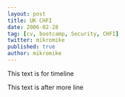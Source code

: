 ```yaml
---
layout: post
title: UK CHFI
date: 2006-02-28
tag: [cv, bootcamp, Security, CHFI]
twitter: mikromike
published: true
author: mikromike
---
```

This text is for timeline

<!--more-->
This text is after more line
